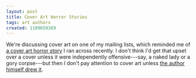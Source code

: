 ```yaml
---
layout: post
title: Cover Art Horror Stories
tags: art authors
created: 1109650369
---
```

We're discussing cover art on one of my mailing lists, which reminded me of [a cover art horror story](http://withboots.blogspot.com/2005/02/adventures-in-publishing.html) I ran across recently.  I don't think I'd get that upset over a cover unless it were independently offensive---say, a naked lady or a gory corpse---but then I don't pay attention to cover art unless [the author himself drew it](http://www.xs4all.nl/~rossnbrg/homhob.gif).
